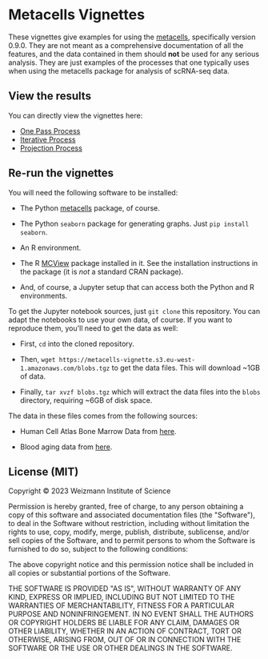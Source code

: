 # Metacells Vignettes

These vignettes give examples for using the [metacells](https://github.com/tanaylab/metacells), specifically version
0.9.0. They are not meant as a comprehensive documentation of all the features, and the data contained in them should
**not** be used for any serious analysis. They are just examples of the processes that one typically uses when using the
metacells package for analysis of scRNA-seq data.

## View the results

You can directly view the vignettes here:

* [One Pass Process](https://tanaylab.github.io/metacells-vignettes/one-pass.html)
* [Iterative Process](https://tanaylab.github.io/metacells-vignettes/iterative.html)
* [Projection Process](https://tanaylab.github.io/metacells-vignettes/projection.html)

## Re-run the vignettes

You will need the following software to be installed:

* The Python [metacells](https://github.com/tanaylab/metacells) package, of course.

* The Python `seaborn` package for generating graphs. Just `pip install seaborn`.

* An R environment.

* The R [MCView](https://github.com/tanaylab/MCView) package installed in it. See the installation instructions in the
  package (it is *not* a standard CRAN package).

* And, of course, a Jupyter setup that can access both the Python and R environments.

To get the Jupyter notebook sources, just `git clone` this repository. You can adapt the notebooks to use your own data,
of course. If you want to reproduce them, you'll need to get the data as well:

* First, `cd` into the cloned repository.

* Then, `wget https://metacells-vignette.s3.eu-west-1.amazonaws.com/blobs.tgz` to get the data files. This will download ~1GB of data.

* Finally, `tar xvzf blobs.tgz` which will extract the data files into the `blobs` directory, requiring ~6GB of disk space.

The data in these files comes from the following sources:

* Human Cell Atlas Bone Marrow Data from
  [here](https://data.humancellatlas.org/explore/projects/cc95ff89-2e68-4a08-a234-480eca21ce79?catalog=dcp1).

* Blood aging data from [here](https://elifesciences.org/articles/79363).

License (MIT)
-------------

Copyright © 2023 Weizmann Institute of Science

Permission is hereby granted, free of charge, to any person obtaining a copy of this software and associated
documentation files (the "Software"), to deal in the Software without restriction, including without limitation the
rights to use, copy, modify, merge, publish, distribute, sublicense, and/or sell copies of the Software, and to permit
persons to whom the Software is furnished to do so, subject to the following conditions:

The above copyright notice and this permission notice shall be included in all copies or substantial portions of the
Software.

THE SOFTWARE IS PROVIDED "AS IS", WITHOUT WARRANTY OF ANY KIND, EXPRESS OR IMPLIED, INCLUDING BUT NOT LIMITED TO THE
WARRANTIES OF MERCHANTABILITY, FITNESS FOR A PARTICULAR PURPOSE AND NONINFRINGEMENT. IN NO EVENT SHALL THE AUTHORS OR
COPYRIGHT HOLDERS BE LIABLE FOR ANY CLAIM, DAMAGES OR OTHER LIABILITY, WHETHER IN AN ACTION OF CONTRACT, TORT OR
OTHERWISE, ARISING FROM, OUT OF OR IN CONNECTION WITH THE SOFTWARE OR THE USE OR OTHER DEALINGS IN THE SOFTWARE.
